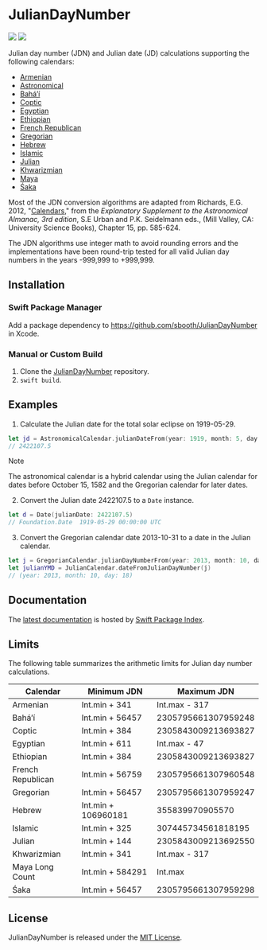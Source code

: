 # JulianDayNumber

[![](https://img.shields.io/endpoint?url=https%3A%2F%2Fswiftpackageindex.com%2Fapi%2Fpackages%2Fsbooth%2FJulianDayNumber%2Fbadge%3Ftype%3Dswift-versions)](https://swiftpackageindex.com/sbooth/JulianDayNumber)
[![](https://img.shields.io/endpoint?url=https%3A%2F%2Fswiftpackageindex.com%2Fapi%2Fpackages%2Fsbooth%2FJulianDayNumber%2Fbadge%3Ftype%3Dplatforms)](https://swiftpackageindex.com/sbooth/JulianDayNumber)

Julian day number (JDN) and Julian date (JD) calculations supporting the following calendars:
- [Armenian](https://swiftpackageindex.com/sbooth/juliandaynumber/main/documentation/juliandaynumber/armeniancalendar)
- [Astronomical](https://swiftpackageindex.com/sbooth/juliandaynumber/main/documentation/juliandaynumber/astronomicalcalendar)
- [Baháʼí](https://swiftpackageindex.com/sbooth/juliandaynumber/main/documentation/juliandaynumber/bahaicalendar)
- [Coptic](https://swiftpackageindex.com/sbooth/juliandaynumber/main/documentation/juliandaynumber/copticcalendar)
- [Egyptian](https://swiftpackageindex.com/sbooth/juliandaynumber/main/documentation/juliandaynumber/egyptiancalendar)
- [Ethiopian](https://swiftpackageindex.com/sbooth/juliandaynumber/main/documentation/juliandaynumber/ethiopiancalendar)
- [French Republican](https://swiftpackageindex.com/sbooth/juliandaynumber/main/documentation/juliandaynumber/frenchrepublicancalendar)
- [Gregorian](https://swiftpackageindex.com/sbooth/juliandaynumber/main/documentation/juliandaynumber/gregoriancalendar)
- [Hebrew](https://swiftpackageindex.com/sbooth/juliandaynumber/main/documentation/juliandaynumber/hebrewcalendar)
- [Islamic](https://swiftpackageindex.com/sbooth/juliandaynumber/main/documentation/juliandaynumber/islamiccalendar)
- [Julian](https://swiftpackageindex.com/sbooth/juliandaynumber/main/documentation/juliandaynumber/juliancalendar)
- [Khwarizmian](https://swiftpackageindex.com/sbooth/juliandaynumber/main/documentation/juliandaynumber/khwarizmiancalendar)
- [Maya](https://swiftpackageindex.com/sbooth/juliandaynumber/main/documentation/juliandaynumber/mayacalendar)
- [Śaka](https://swiftpackageindex.com/sbooth/juliandaynumber/main/documentation/juliandaynumber/sakacalendar)

Most of the JDN conversion algorithms are adapted from Richards, E.G. 2012, "[Calendars](https://aa.usno.navy.mil/downloads/c15_usb_online.pdf)," from the *Explanatory Supplement to the Astronomical Almanac, 3rd edition*, S.E Urban and P.K. Seidelmann eds., (Mill Valley, CA: University Science Books), Chapter 15, pp. 585-624.

The JDN algorithms use integer math to avoid rounding errors and the implementations have been round-trip tested for all valid Julian day numbers in the years -999,999 to +999,999.

## Installation

### Swift Package Manager

Add a package dependency to https://github.com/sbooth/JulianDayNumber in Xcode.

### Manual or Custom Build

1. Clone the [JulianDayNumber](https://github.com/sbooth/JulianDayNumber) repository.
2. `swift build`.

## Examples

1. Calculate the Julian date for the total solar eclipse on 1919-05-29.

```swift
let jd = AstronomicalCalendar.julianDateFrom(year: 1919, month: 5, day: 29)
// 2422107.5
```

> [!NOTE]
> The astronomical calendar is a hybrid calendar using the Julian calendar for dates before October 15, 1582 and the Gregorian calendar for later dates.

2. Convert the Julian date 2422107.5 to a `Date` instance.

```swift
let d = Date(julianDate: 2422107.5)
// Foundation.Date	1919-05-29 00:00:00 UTC
```

3. Convert the Gregorian calendar date 2013-10-31 to a date in the Julian calendar.

```swift
let j = GregorianCalendar.julianDayNumberFrom(year: 2013, month: 10, day: 31)
let julianYMD = JulianCalendar.dateFromJulianDayNumber(j)
// (year: 2013, month: 10, day: 18)
```

## Documentation

The [latest documentation](https://swiftpackageindex.com/sbooth/JulianDayNumber/main/documentation/juliandaynumber) is hosted by [Swift Package Index](https://swiftpackageindex.com).

## Limits

The following table summarizes the arithmetic limits for Julian day number calculations.

| Calendar | Minimum JDN | Maximum JDN |
| --- | --- | --- |
| Armenian | Int.min + 341 | Int.max - 317 |
| Baháʼí | Int.min + 56457 | 2305795661307959248 |
| Coptic | Int.min + 384 | 2305843009213693827 |
| Egyptian | Int.min + 611 | Int.max - 47 |
| Ethiopian | Int.min + 384 | 2305843009213693827 |
| French Republican | Int.min + 56759 | 2305795661307960548 |
| Gregorian | Int.min + 56457 | 2305795661307959247 |
| Hebrew | Int.min + 106960181 | 355839970905570 |
| Islamic | Int.min + 325 | 307445734561818195 |
| Julian | Int.min + 144 | 2305843009213692550 |
| Khwarizmian | Int.min + 341 | Int.max - 317 |
| Maya Long Count | Int.min + 584291 | Int.max |
| Śaka | Int.min + 56457 | 2305795661307959298 |

## License

JulianDayNumber is released under the [MIT License](https://github.com/sbooth/JulianDayNumber/blob/main/LICENSE.txt).
